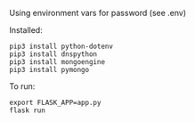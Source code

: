 Using environment vars for password (see .env)

Installed:
```shell
pip3 install python-dotenv
pip3 install dnspython
pip3 install mongoengine
pip3 install pymongo
```

To run:
```
export FLASK_APP=app.py
flask run
```